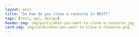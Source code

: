 ```yaml
---
layout: post
title: "So how do you clone a resource in REST?"
tags: [rest, api, design]
header-img: img/posts/when-you-want-to-clone-a-resource.jpg
card-img: img/cards/when-you-want-to-clone-a-resource.png
---
```



